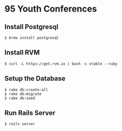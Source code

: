95 Youth Conferences
=========

## Install Postgresql

    $ brew install postgresql

## Install RVM

    $ curl -L https://get.rvm.io | bash -s stable --ruby
    
## Setup the Database
    
    $ rake db:create:all
    $ rake db:migrate
    $ rake db:seed
    
## Run Rails Server

    $ rails server
